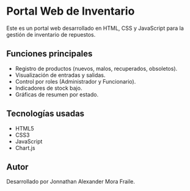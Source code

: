 # Portal Web de Inventario

Este es un portal web desarrollado en HTML, CSS y JavaScript para la gestión de inventario de repuestos.

## Funciones principales

- Registro de productos (nuevos, malos, recuperados, obsoletos).
- Visualización de entradas y salidas.
- Control por roles (Administrador y Funcionario).
- Indicadores de stock bajo.
- Gráficas de resumen por estado.

## Tecnologías usadas

- HTML5
- CSS3
- JavaScript
- Chart.js

## Autor

Desarrollado por Jonnathan Alexander Mora Fraile.

